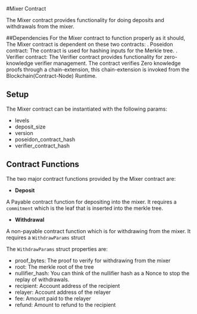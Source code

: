 #Mixer Contract

The Mixer contract provides functionality for doing deposits and withdrawals from the mixer.

##Dependencies
For the Mixer contract to function properly as it should, The Mixer contract is dependent on these two contracts:
. Poseidon contract: The contract is used for hashing inputs for the Merkle tree.
. Verifier contract: The Verifier contract provides functionality for zero-knowledge verifier management. The contract verifies
Zero knowledge proofs through a chain-extension, this chain-extension is invoked from the Blockchain(Contract-Node) Runtime.

## Setup
The Mixer contract can be instantiated with the following params:
- levels 
- deposit_size 
- version
- poseidon_contract_hash 
- verifier_contract_hash

## Contract Functions
The two major contract functions provided by the Mixer contract are:

- **Deposit**
    
A Payable contract function for depositing into the mixer. It requires a `commitment` which is the leaf that is inserted
into the merkle tree.

- **Withdrawal**
    
A non-payable contract function which is for withdrawing from the mixer. It requires a `WithdrawParams` struct
    
The `WithdrawParams` struct properties are:
    
- proof_bytes: The proof to verify for withdrawing from the mixer
- root: The merkle root of the tree
- nullifier_hash: You can think of the nullifier hash as a Nonce to stop the replay of withdrawals.
- recipient: Account address of the recipient
- relayer: Account address of the relayer
- fee: Amount paid to the relayer
- refund: Amount to refund to the recipient



